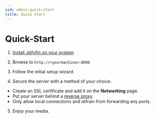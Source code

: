 ```yaml
---
uid: admin-quick-start
title: Quick Start
---
```



# Quick-Start

1. [Install Jellyfin on your system](xref:admin-installing).

2. Browse to `http://<yourmachine>:8096`

3. Follow the initial setup wizard.

4. Secure the server with a method of your choice.
  * Create an SSL certificate and add it on the **Networking** page.
  * Put your server behind a [reverse proxy](xref:admin-reverse-proxy).
  * Only allow local connections and refrain from forwarding any ports.

5. Enjoy your media.
